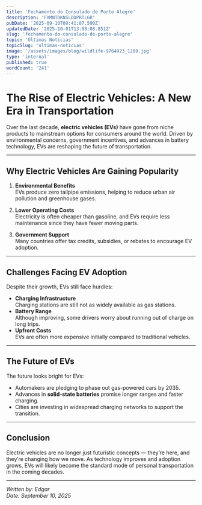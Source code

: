 ```yaml
---
title: 'Fechamento do Consulado de Porto Alegre'
description: 'FXMNTDKNSLDDPRTLGR'
pubDate: '2025-09-10T09:41:07.590Z'
updatedDate: '2025-10-01T13:08:08.851Z'
slug: 'fechamento-do-consulado-de-porto-alegre'
topic: 'Últimas Notícias'
topicSlug: 'ultimas-noticias'
image: '/assets/images/blog/wildlife-9764923_1280.jpg'
type: 'internal'
published: true
wordCount: '241'
---
```


# The Rise of Electric Vehicles: A New Era in Transportation

Over the last decade, **electric vehicles (EVs)** have gone from niche products to mainstream options for consumers around the world. Driven by environmental concerns, government incentives, and advances in battery technology, EVs are reshaping the future of transportation.

---

## Why Electric Vehicles Are Gaining Popularity

1. **Environmental Benefits**  
   EVs produce zero tailpipe emissions, helping to reduce urban air pollution and greenhouse gases.

2. **Lower Operating Costs**  
   Electricity is often cheaper than gasoline, and EVs require less maintenance since they have fewer moving parts.

3. **Government Support**  
   Many countries offer tax credits, subsidies, or rebates to encourage EV adoption.

---

## Challenges Facing EV Adoption

Despite their growth, EVs still face hurdles:

- **Charging Infrastructure**  
  Charging stations are still not as widely available as gas stations.
- **Battery Range**  
  Although improving, some drivers worry about running out of charge on long trips.
- **Upfront Costs**  
  EVs are often more expensive initially compared to traditional vehicles.

---

## The Future of EVs

The future looks bright for EVs:

- Automakers are pledging to phase out gas-powered cars by 2035.
- Advances in **solid-state batteries** promise longer ranges and faster charging.
- Cities are investing in widespread charging networks to support the transition.

---

## Conclusion

Electric vehicles are no longer just futuristic concepts — they’re here, and they’re changing how we move. As technology improves and adoption grows, EVs will likely become the standard mode of personal transportation in the coming decades.

---

_Written by: Edgar_  
_Date: September 10, 2025_
